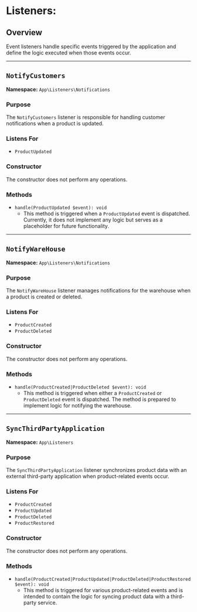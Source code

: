# Listeners:

## Overview
Event listeners handle specific events triggered by the application and define the logic executed when those events occur.

---

## `NotifyCustomers`

**Namespace:** `App\Listeners\Notifications`

### Purpose
The `NotifyCustomers` listener is responsible for handling customer notifications when a product is updated.

### Listens For
- `ProductUpdated`

### Constructor
The constructor does not perform any operations.

### Methods
- `handle(ProductUpdated $event): void`
  - This method is triggered when a `ProductUpdated` event is dispatched. Currently, it does not implement any logic but serves as a placeholder for future functionality.

---

## `NotifyWareHouse`

**Namespace:** `App\Listeners\Notifications`

### Purpose
The `NotifyWareHouse` listener manages notifications for the warehouse when a product is created or deleted.

### Listens For
- `ProductCreated`
- `ProductDeleted`

### Constructor
The constructor does not perform any operations.

### Methods
- `handle(ProductCreated|ProductDeleted $event): void`
  - This method is triggered when either a `ProductCreated` or `ProductDeleted` event is dispatched. The method is prepared to implement logic for notifying the warehouse.

---

## `SyncThirdPartyApplication`

**Namespace:** `App\Listeners`

### Purpose
The `SyncThirdPartyApplication` listener synchronizes product data with an external third-party application when product-related events occur.

### Listens For
- `ProductCreated`
- `ProductUpdated`
- `ProductDeleted`
- `ProductRestored`

### Constructor
The constructor does not perform any operations.

### Methods
- `handle(ProductCreated|ProductUpdated|ProductDeleted|ProductRestored $event): void`
  - This method is triggered for various product-related events and is intended to contain the logic for syncing product data with a third-party service.
